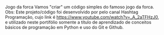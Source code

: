 Jogo da forca
Vamos "criar" um código simples do famoso jogo da forca.
Obs: Este projeto/código foi desenvolvido por pelo canal Hashtag Programação, cujo link é https://www.youtube.com/watch?v=_A_2aTFHzJ0, e utilizado neste portifólio somente a título de aprendizado de conceitos básicos de programação em Python e uso do Git e Github.